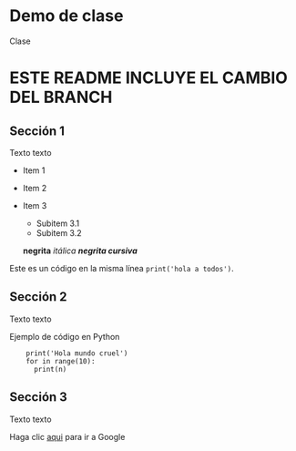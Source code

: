 # Demo de clase
Clase
# ESTE README INCLUYE EL CAMBIO DEL BRANCH
## Sección 1
Texto texto

* Item 1
* Item 2
* Item 3
  * Subitem 3.1
  * Subitem 3.2
  
  **negrita**
  *itálica*
  ***negrita cursiva***
  
Este es un código en la misma línea `print('hola a todos')`.
  

## Sección 2
Texto texto

Ejemplo de código en Python

        print('Hola mundo cruel')
        for in range(10):
          print(n)
        
        
## Sección 3
Texto texto

Haga clic [aqui](https://www.google.com) para ir a Google
       
